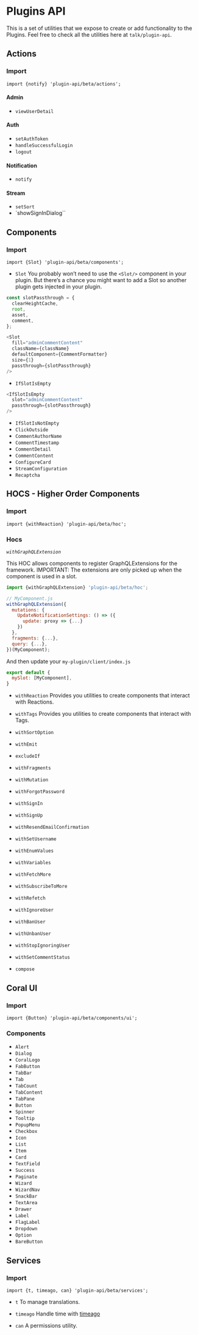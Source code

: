 # Plugins API
This is a set of utilities that we expose to create or add functionality to the Plugins. Feel free to check all the utilities here at `talk/plugin-api`.

## Actions
### Import 
```
import {notify} 'plugin-api/beta/actions';
```

#### Admin
* `viewUserDetail`

#### Auth
* `setAuthToken`
* `handleSuccessfulLogin`
* `logout`

#### Notification
* `notify`

#### Stream
* `setSort`
* `showSignInDialog``

## Components
### Import 
```
import {Slot} 'plugin-api/beta/components';
```


* `Slot`
You probably won’t need to use the `<Slot/>` component in your plugin. But there’s a chance you might want to add a Slot so another plugin gets injected in your plugin.

```js
const slotPassthrough = {
  clearHeightCache,
  root,
  asset,
  comment,
};

<Slot
  fill="adminCommentContent"
  className={className}
  defaultComponent={CommentFormatter}
  size={1}
  passthrough={slotPassthrough}
/>
```

* `IfSlotIsEmpty`

```js
<IfSlotIsEmpty
  slot="adminCommentContent"
  passthrough={slotPassthrough}
/>
```

* `IfSlotIsNotEmpty`
* `ClickOutside`
* `CommentAuthorName`
* `CommentTimestamp`
* `CommentDetail`
* `CommentContent`
* `ConfigureCard`
* `StreamConfiguration`
* `Recaptcha`

## HOCS - Higher Order Components
### Import 
```
import {withReaction} 'plugin-api/beta/hoc';
```

### Hocs
*`withGraphQLExtension`* 

This HOC allows components to register GraphQLExtensions for the framework. IMPORTANT: The extensions are only picked up when the component is used in a slot.

```js
import {withGraphQLExtension} 'plugin-api/beta/hoc';

// MyComponent.js
withGraphQLExtension({
  mutations: {
    UpdateNotificationSettings: () => ({
      update: proxy => {...}
    })
  },
  fragments: {...},
  query: {...},
})(MyComponent);
```

And then update your  `my-plugin/client/index.js`

```js
export default {
  mySlot: [MyComponent],
}
```

*  `withReaction`
Provides you utilities to create components that interact with Reactions.

* `withTags`
Provides you utilities to create components that interact with Tags.

* `withSortOption`
* `withEmit`
* `excludeIf`
* `withFragments`
* `withMutation`
* `withForgotPassword`
* `withSignIn`
* `withSignUp`
* `withResendEmailConfirmation`
* `withSetUsername`
* `withEnumValues`
* `withVariables`
* `withFetchMore`
* `withSubscribeToMore`
* `withRefetch`
* `withIgnoreUser`
* `withBanUser`
* `withUnbanUser`
* `withStopIgnoringUser`
* `withSetCommentStatus`
* `compose`

## Coral UI
### Import 
```
import {Button} 'plugin-api/beta/components/ui';
```

### Components
* `Alert`
* `Dialog`
* `CoralLogo`
* `FabButton`
* `TabBar`
* `Tab`
* `TabCount`
* `TabContent`
* `TabPane`
* `Button`
* `Spinner`
* `Tooltip`
* `PopupMenu`
* `Checkbox`
* `Icon`
* `List`
* `Item`
* `Card`
* `TextField`
* `Success`
* `Paginate`
* `Wizard`
* `WizardNav`
* `SnackBar`
* `TextArea`
* `Drawer`
* `Label`
* `FlagLabel`
* `Dropdown`
* `Option`
* `BareButton`

## Services
### Import 
```
import {t, timeago, can} 'plugin-api/beta/services';
```

* `t`
To manage translations.

* `timeago`
Handle time with [timeago](https://github.com/hustcc/timeago.js)

* `can`
A permissions utility.
